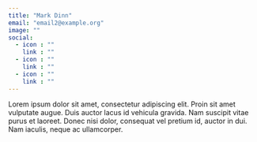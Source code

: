 ```yaml
---
title: "Mark Dinn"
email: "email2@example.org"
image: ""
social:
  - icon : ""
    link : ""
  - icon : ""
    link : ""
  - icon : ""
    link : ""
---
```


Lorem ipsum dolor sit amet, consectetur adipiscing elit. Proin sit amet vulputate augue. Duis auctor lacus id vehicula gravida. Nam suscipit vitae purus et laoreet.
Donec nisi dolor, consequat vel pretium id, auctor in dui. Nam iaculis, neque ac ullamcorper.
